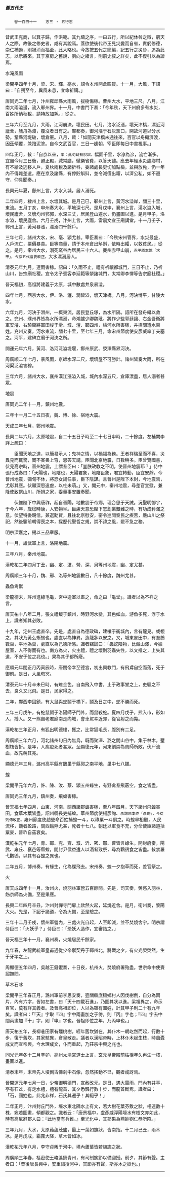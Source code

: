 

##### 舊五代史
　　`卷一百四十一`　　`志三 ‧ 五行志`

* * *

昔武王克商，以箕子歸，作洪範。其九疇之序，一曰五行，所以紀休咎之徵，窮天人之際。故後之修史者，咸有其說焉。蓋欲使後代帝王見災變而自省，責躬修德，崇仁補過，則禍消而福至，此大略也。今故按五代之簡編，記五行之災沴，追為此志，以示將來。其于京房之舊說，劉向之緒言，則前史敘之詳矣，此不復引以為證焉。

水淹風雨

梁開平四年十月，梁、宋、輝、亳水，詔令本州開倉賑貸。十一月，大風，下詔曰：「自朔至今，異風未息，宜命祈禱。」

唐同光二年七月，汴州雍邱縣大雨風，拔樹傷稼。曹州大水，平地三尺。八月，江南大兩溢漫，流入鄆州界。十一月，中書門下奏：「今年秋，天下州府多有水災，百姓所納秋稅，請特放加耗。」從之。

三年六月至九月，大雨，江河崩決，壞民田。七月，洛水泛漲，壞天津橋，漂近河廬舍，艤舟為渡，覆沒者日有之。鄴都奏，御河漲于石灰窯口，開故河道以分水勢。鞏縣河堤破，壞倉厫。八月，敕：「如聞天津橋未通往來，百官以舟檝濟渡，因茲傾覆，兼踣泥塗。自今文武百官，三日一趨朝，宰臣即每日中書視事。」

四年正月，敕：「自京以來，`案：此句疑有脫誤。`幅圜千里，水潦為沴，流亡漸多。宜自今月三日後，避正殿，減常膳，徹樂省費，以答天譴。應去年經水災處鄉村，有不給及逃移人戶，夏秋兩稅及諸折科，委諸處長吏切加點檢，並與放免，仍一年內不得雜差遣。應在京及諸縣，有停貯斛㪷，並令減價出糶，以濟公私，如不遵守，仰具聞奏。」

長興元年夏，鄜州上言，大水入城，居人溺死。

二年四月，棣州上言，水壞其城。是月己巳，鄆州上言，黃河水溢岸，闊三十里，東流。五月丁亥，申州奏大水，平地深七尺。是月戊申，襄州上言，漢水溢入城，壞民廬舍，又壞均州郛郭，水深三丈，居民登山避水，仍畫圖以進。是月甲子，洛水溢，壞民廬舍。六月壬戌，汴州上言，大雨，雷震文宣王廟講堂。十一月壬子，鄆州上言，黃河暴漲，漂溺四千餘戶。

三年七月，諸州大水，宋、亳、潁尤甚。宰臣奏曰：「今秋宋州管界，水災最盛，人戶流亡，粟價暴貴。臣等商量，請于本州倉出斛㪷，依時出糶，以救貧民。」從之。是月，秦州大水，溺死窯谷內居民三十六人。夔州赤甲山崩，`赤甲原本訛「求甲」，今據五代會要改正。`大水漂溺居人。

清泰元年九月，連雨害稼。詔曰：「久雨不止，禮有祈禳都城門，三日不止，乃祈山川，告宗廟社稷。宜令太子賓客李延範等禜諸城門，太常卿李懌等告宗廟社稷。」

晉天福初，高祖將建義于太原，城中數處井泉暴溢。

四年七月，西京大水，伊、洛、瀍、澗皆溢，壞天津橋。八月，河決博平，甘陵大水。

六年九月，河決于滑州，一概東流，居民登丘塚，為水所隔。詔所在發舟檝以救之。兖州、濮州界皆為水所漂溺，命鴻臚少卿魏玭、將作少監郭廷讓、右金吾衞將軍安濬、右驍衞將軍田峻于滑、濮、澶、鄆四州，檢河水所害稼，并撫問遭水百姓。兖州又奏，河水東流，闊七十里，至七年三月，命宋州節度使安彥威率丁夫塞之。河平，建碑立廟于河決之所。

開運元年六月，黃河、洛河泛溢堤堰，鄭州原武、滎澤縣界河決。

周廣順二年七月，暴風雨，京師水深二尺，壞墻屋不可勝計。諸州皆奏大雨，所在河渠泛溢害稼。

三年六月，諸州大水，襄州漢江漲溢入城，城內水深五尺，倉庫漂盡，居人溺者甚眾。

地震

唐同光二年十一月，鎮州地震。

三年十一月二十五日夜，魏、博、徐、宿地大震。

天成三年七月，鄭州地震。

長興二年六月，太原地震，自二十五日子時至二十七日申時，二十餘度。左補闕李詳上疏曰：

　　臣聞天地之道，以簡易示人；鬼神之情，以禍福為務。王者祥瑞至而不喜，災異見而輒驚，罔不寅畏上穹，思答天譴。臣聞北京地震，日數稍多。臣曾覽國書，伏見高宗時，晉州地震，上謂羣臣曰：「豈朕政教之不明，使晉州地震耶？」侍中張行成奏曰：「天陽也，地陰也，天陽君象，地陰臣象，君宜轉動，臣宜安靜。今晉州地震，彌旬不休，將恐女謁任事，臣下陰謀。且晉州是陛下本封，今地震焉，尤彰其應。伏願深思遠慮，以杜未萌。」又，開元中，秦州地震，尋差官宣慰，兼降使致祭山川，所損之家，委量事安置奏聞。

　　伏惟陛下中興唐祚，起自晉陽，地數震于帝鄉，理合思于天誡。況聖明御宇，于今六年，歲稔時康，人安物阜。臣慮天意恐陛下忘創業艱難之時，有功成矜滿之意。伏望特委親信，兼選勳賢，且往北京慰安，密令巡問黎民之疾苦，嚴山川之祭祀，然後鑒前朝得喪之本，採歷代聖哲之規，崇不諱之風，罷不急之務。

明宗深嘉之，錫以三品章服。

十一月，雄武軍上言，洛陽地震。

三年八月，秦州地震。

漢乾祐二年四月丁丑，幽、定、滄、營、深、貝等州地震，幽、定尤甚。

周廣順三年十月，魏、邢、洺等州地震數日，凡十餘度，魏州尤甚。

蟲魚禽獸

梁龍德末，許州進綠毛龜，宮中造室以畜之，命之曰「龜堂」。識者以為不祥之言。

唐天祐十八年二月，張文禮叛于鎮州，時野河水變，其色如血，游魚多死，浮于水上，識者知其必敗。

十九年，定州王處直卒。先是，處直自為德政碑，建樓于衙城內，言有龍見。或覩之，其狀乃黃么蜥蜴也。處直以為神異，造龍牀以安之。又，城東麥田中，有羣鵲數百，平地為巢，處直以為己德所感。識者竊論曰：「蟲蛇陰物，比藏山澤，今據屋室，人不得而有也。南方為火，火主禮，禮之壞則羽蟲失性，以文推之，上失其道，不安于位之兆也。」果為其子都所廢。

應順元年閏正月丙寅辰時，唐閔帝幸至德宮，初出興教門，有飛鳶自空而落，死于御前。是日，大風晦冥。

清泰元年十月辛未巳時，有雉金色，自南飛入中書，止于政事堂之上，吏驅之不去，良久又北飛。是日，民家得之。

二年，鄴西李固鎮，有大鼠與蛇鬬于橋下，鬬及日之中，蛇不勝而死。

三年三月戊午，有蛇鼠鬬于洛陽師子門外，而鼠殺蛇。夏四月戊子，熊入市，形如人，搏人。又一熊自老君廟南走向城，會車駕幸近郊，從官射之而斃。

漢乾祐三年正月，有狐出明德樓，獲之，比常狐毛長，腹別有二足。

周廣順三年六月，河北諸州旬日內無烏，既而聚澤、潞之間山谷中，集于林木，壓樹枝皆折。是年，人疾疫死者甚眾。至顯德元年，河東劉崇為周師所敗，伏尸流血，故先萌其兆。

顯德元年三月，潞州高平縣有鵲巢于縣郭之南平地，巢中七八雛。

蝗

梁開平元年六月，許、陳、汝、蔡、潁五州蝝生，有野禽羣飛蔽空，食之皆盡。

唐同光三年九月，鎮州奏，飛蝗害稼。

晉天福七年四月，山東、河南、關西諸郡蝗害稼，至八年四月，天下諸州飛蝗害田，食草木葉皆盡。詔州縣長吏捕蝗。華州節度使楊彥詢、`彥詢原本作「彥珣」，今從列傳改正。`雍州節度使趙瑩命百姓捕蝗一斗，以祿粟一斗償之。時蝗旱相繼，人民流移，饑者盈路，關西餓殍尤甚，死者十七八。朝廷以軍食不充，分命使臣諸道括粟麥，晉祚自茲衰矣。

漢乾祐元年七月，青、鄆、兖、齊、濮、沂、密、邢、曹皆言蝝生。開封府奏，陽武、雍丘、襄邑等縣蝗，開封尹侯益遣人以酒肴致祭，尋為鸜鵒食之皆盡。敕禁羅弋鸜鵒，以其有吞蝗之異也。

二年五月，博州奏，有蝝生，化為蝶飛去。宋州奏，蝗一夕抱草而死，差官祭之。

火

唐天成四年十一月，汝州火，燒羽林軍營五百餘間。先是，司天奏，熒惑入羽林，飭京師為火備，至是果應。

長興二年四月辛丑，汴州封禪寺門扉上欻然火起，延燒近舍。是月，衞州奏，黎陽大火。先是，下詔于諸道，令為火備，至是驗之。

三年十二月壬戌，懷州軍營內，三處火光自起，人至即滅，並不焚燒舍宇。明宗謂侍臣曰：「火妖乎？」侍臣曰：「恐妖人造作，宜審詰之。」

晉天福三年十一月，襄州奏，火燒居民千餘家。

九年春，左龍武統軍皇甫遇從少帝禦契丹于鄆州北，將戰之夕，有火光熒熒然，生于牙竿之上。

周顯德五年四月，吳越王錢俶奏，十日夜，杭州火，焚燒府署殆盡。世宗命中使賫詔撫問。

草木石冰

梁開平三年春正月，潞州軍前李思安奏，壺關縣庶穰鄉村人因伐樹倒，自分為兩片，內有六字，皆如左書，曰「天十四載石進」，乃圖其狀以進。梁祖異之，命示百官，莫有詳其義者。及晉高祖即位，人以為雖有圖姓，計其甲子則二十有九年矣。識者曰：「『天』字取『四』字中兩畫加之于傍，則『丙』字也；『四』字去中間兩畫加『十』字，則『申』字也。晉祖即位之年，乃丙申也。」

唐天祐五年，長柳巷田家有殭桃樹，經年舊坎猶在，其仆木一朝屹然而起，行數十步，復于舊坎，其家駭異，倉皇散走。議者以漢昭帝時，上林仆木起生枝，時蟲蠹成文而宣帝興。今木理成文，仆而重起，乃莊宗中興之兆也。

同光元年冬十二月辛卯，亳州太清宮道士上言，玄元皇帝殿前枯檜年久再生一枝，畫圖以進。

清泰末年，末帝先人墳側古佛剎中石像，忽然搖動不已，觀者咸訝焉。

晉開運元年七月一日，少帝御明德門，宣赦改元。是日，遇大雷雨，門內有井亭，亭有石盆，有走水槽，槽有龍首，其夕悉飄行數十步，而龍首斷焉。識者曰：「石，國姓也，此兆非祥，石氏其遷乎！其絕乎！」

二年正月，汴州封丘門外，壕水東北隅水上有文，若大樹花葉芬敷之狀，相連數十株，宛若圖畫，傾都觀之。識者云：「唐景福中，盧彥威浮陽壕水有樹文亦如此，時有高尼辭郡人曰：『此地當有兵難。』至光化中，其郡果為燕帥劉仁恭所陷。」

三年九月，大水，太原葭蘆茂盛，最上一葉如旗狀，皆南指。十二月己丑，雨木冰。是月戊戌，霜霧大降，草木皆如冰。

漢乾祐元年八月，李守貞叛于河中，境內蘆葉皆若旗旒之狀。

周廣順三年春，樞密使王峻遙鎮青州，有司制旄節以備迎授。前夕，其節有聲。主者曰：「昔後唐長興中，安重誨授河中，其節亦有聲，斯亦木之妖也。」

* * *

